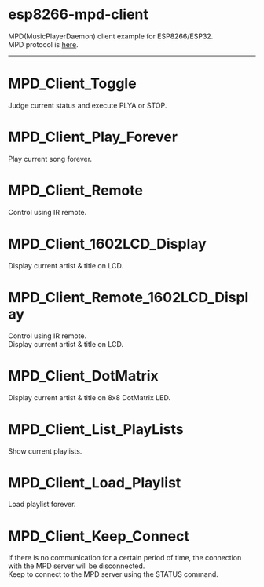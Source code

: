 # esp8266-mpd-client
MPD(MusicPlayerDaemon) client example for ESP8266/ESP32.    
MPD protocol is [here](https://github.com/MusicPlayerDaemon/MPD/blob/master/doc/protocol.rst).   

---

# MPD_Client_Toggle   
Judge current status and execute PLYA or STOP.   

# MPD_Client_Play_Forever   
Play current song forever.   

# MPD_Client_Remote   
Control using IR remote.   

# MPD_Client_1602LCD_Display   
Display current artist & title on LCD.   

# MPD_Client_Remote_1602LCD_Display   
Control using IR remote.   
Display current artist & title on LCD.   

# MPD_Client_DotMatrix   
Display current artist & title on 8x8 DotMatrix LED.   

# MPD_Client_List_PlayLists   
Show current playlists.   

# MPD_Client_Load_Playlist   
Load playlist forever.   

# MPD_Client_Keep_Connect   
If there is no communication for a certain period of time, the connection with the MPD server will be disconnected.   
Keep to connect to the MPD server using the STATUS command.   
